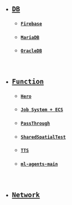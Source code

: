  - ## [`DB`](https://github.com/thswhdrjs/Unity/tree/main/DB)
    - #### [`Firebase`](https://github.com/thswhdrjs/Unity/tree/main/DB/Firebase)
    - #### [`MariaDB`](https://github.com/thswhdrjs/Unity/tree/main/DB/MariaDB)
    - #### [`OracleDB`](https://github.com/thswhdrjs/Unity/tree/main/DB/OracleDB)

<br>

 - ## [`Function`](https://github.com/thswhdrjs/Unity/tree/main/Function)
    - #### [`Hero`](https://github.com/thswhdrjs/Unity/tree/main/Function/Hero)
    - #### [`Job System + ECS`](https://github.com/thswhdrjs/Unity/tree/main/Function/JobSystem_2021.3.6f1_URP)
    - #### [`PassThrough`](https://github.com/thswhdrjs/Unity/tree/main/Function/PassThrough)
    - #### [`SharedSpatialTest`](https://github.com/thswhdrjs/Unity/tree/main/Function/SharedSpatialTest)
    - #### [`TTS`](https://github.com/thswhdrjs/Unity/tree/main/Function/TTS)
    - #### [`ml-agents-main`](https://github.com/thswhdrjs/Unity/tree/main/Function/ml-agents-main)

<br>

- ## [`Network`](https://github.com/thswhdrjs/Unity/tree/main/Network)

